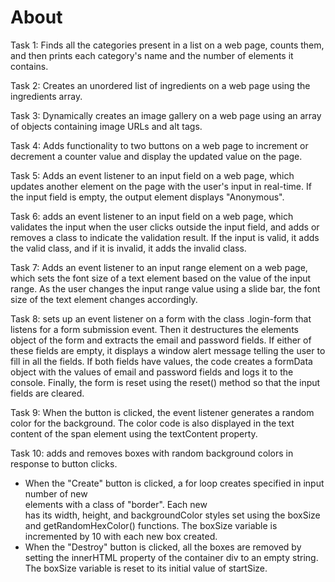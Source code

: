 # About 
Task 1: 
Finds all the categories present in a list on a web page, counts them, and then prints each category's name and the number of elements it contains.

Task 2:
Creates an unordered list of ingredients on a web page using the ingredients array.

Task 3:
Dynamically creates an image gallery on a web page using an array of objects containing image URLs and alt tags.

Task 4:
Adds functionality to two buttons on a web page to increment or decrement a counter value and display the updated value on the page.

Task 5:
Adds an event listener to an input field on a web page, which updates another element on the page with the user's input in real-time. If the input field is empty, the output element displays "Anonymous".

Task 6: 
adds an event listener to an input field on a web page, which validates the input when the user clicks outside the input field, and adds or removes a class to indicate the validation result. If the input is valid, it adds the valid class, and if it is invalid, it adds the invalid class.

Task 7:
Adds an event listener to an input range element on a web page, which sets the font size of a text element based on the value of the input range. As the user changes the input range value using a slide bar, the font size of the text element changes accordingly.

Task 8: 
sets up an event listener on a form with the class .login-form that listens for a form submission event. Then it destructures the elements object of the form and extracts the email and password fields. If either of these fields are empty, it displays a window alert message telling the user to fill in all the fields. If both fields have values, the code creates a formData object with the values of email and password fields and logs it to the console. Finally, the form is reset using the reset() method so that the input fields are cleared.

Task 9:
When the button is clicked, the event listener generates a random color for the background. The color code is also displayed in the text content of the span element using the textContent property.

Task 10:
adds and removes boxes with random background colors in response to button clicks. 
- When the "Create" button is clicked, a for loop creates specified in input number of new <div> elements with a class of "border". Each new <div> has its width, height, and backgroundColor styles set using the boxSize and getRandomHexColor() functions. The boxSize variable is incremented by 10 with each new box created.
- When the "Destroy" button is clicked, all the boxes are removed by setting the innerHTML property of the container div to an empty string. The boxSize variable is reset to its initial value of startSize.
